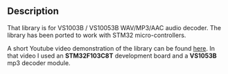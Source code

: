 Description
---

That library is for VS1003B / VS10053B WAV/MP3/AAC audio decoder. The library has been ported to work with STM32 micro-controllers.

A short Youtube video demonstration of the library can be found [here][A].
In that video I used an **STM32F103C8T** development board and a **VS1053B** mp3 decoder module.

[A]:https://www.youtube.com/watch?v=oTPFkK0scAI
